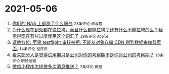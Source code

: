 # 2021-05-06

1. [你们的 NAS 上都跑了什么服务](https://www.v2ex.com/t/775071) `23条评论` `问与答`
1. [为什么现在到处都在说拉垮，而且什么都能拉垮？还有什么不能拉垮的么？我觉得现在有些过度使用这个词汇了](https://www.v2ex.com/t/775084) `19条评论` `Apple`
1. [请教各位: 苹果 testflight 审核被拒: 不能从对象存储 CDN 得到数据来加载页面.](https://www.v2ex.com/t/775066) `14条评论` `程序员`
1. [看来部分人是觉得试用期只是公司对你的考察期不是你对公司的考察期？](https://www.v2ex.com/t/775072) `10条评论` `职场话题`
1. [微信小程序怎样做多次消息推送？](https://www.v2ex.com/t/775073) `7条评论` `微信`
